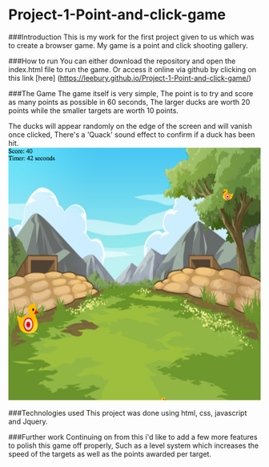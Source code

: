 # Project-1-Point-and-click-game

###Introduction
This is my work for the first project given to us which was to create a browser game. My game is a point and click shooting gallery.

###How to run
You can either download the repository and open the index.html file to run the game. Or access it online via github by clicking on this link [here] (https://leebury.github.io/Project-1-Point-and-click-game/)

###The Game
The game itself is very simple, The point is to try and score as many points as possible in 60 seconds, The larger ducks are worth 20 points while the smaller targets are worth 10 points. 

The ducks will appear randomly on the edge of the screen and will vanish once clicked, There's a 'Quack' sound effect to confirm if a duck has been hit.
![Main game screenshot](images/Screenshot.png)


###Technologies used
This project was done using html, css, javascript and Jquery.

###Further work
Continuing on from this i'd like to add a few more features to polish this game off properly, Such as a level system which increases the speed of the targets as well as the points awarded per target.